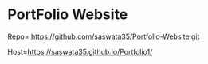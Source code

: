# PortFolio Website

Repo= https://github.com/saswata35/Portfolio-Website.git

Host=https://saswata35.github.io/Portfolio1/
